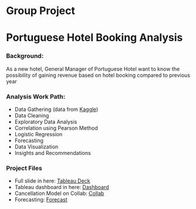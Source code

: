 # Group Project
# Portuguese Hotel Booking Analysis

### Background:
As a new hotel, General Manager of Portuguese Hotel want to know the possibility of gaining revenue based on hotel booking compared to previous year

### Analysis Work Path:
- Data Gathering (data from [Kaggle](https://www.kaggle.com/datasets/jessemostipak/hotel-booking-demand))
- Data Cleaning
- Exploratory Data Analysis
- Correlation using Pearson Method
- Logistic Regression
- Forecasting
- Data Visualization
- Insights and Recommendations

### Project Files
- Full slide in here: [Tableau Deck]()
- Tableau dashboard in here: [Dashboard]()
- Cancellation Model on Collab: [Collab]()
- Forecasting: [Forecast]()
